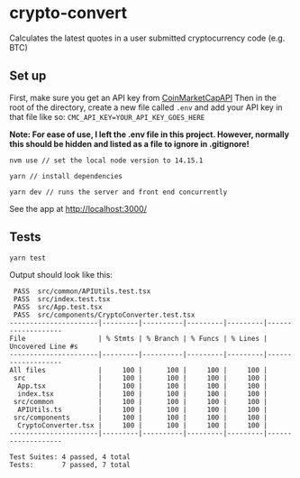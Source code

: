 # crypto-convert

Calculates the latest quotes in a user submitted cryptocurrency code (e.g. BTC)

## Set up

First, make sure you get an API key from [CoinMarketCapAPI](https://coinmarketcap.com/api/)
Then in the root of the directory, create a new file called `.env` and add your API key in that file like so: `CMC_API_KEY=YOUR_API_KEY_GOES_HERE`

<b>Note: For ease of use, I left the .env file in this project. However, normally this should be hidden and listed as a file to ignore in .gitignore!</b>


```shell
nvm use // set the local node version to 14.15.1
```

```shell
yarn // install dependencies
```

```shell
yarn dev // runs the server and front end concurrently
```

See the app at [http://localhost:3000/](http://localhost:3000/)

## Tests

```shell
yarn test
```

Output should look like this:

```shell
 PASS  src/common/APIUtils.test.tsx
 PASS  src/index.test.tsx
 PASS  src/App.test.tsx
 PASS  src/components/CryptoConverter.test.tsx
----------------------|---------|----------|---------|---------|-------------------
File                  | % Stmts | % Branch | % Funcs | % Lines | Uncovered Line #s
----------------------|---------|----------|---------|---------|-------------------
All files             |     100 |      100 |     100 |     100 |
 src                  |     100 |      100 |     100 |     100 |
  App.tsx             |     100 |      100 |     100 |     100 |
  index.tsx           |     100 |      100 |     100 |     100 |
 src/common           |     100 |      100 |     100 |     100 |
  APIUtils.ts         |     100 |      100 |     100 |     100 |
 src/components       |     100 |      100 |     100 |     100 |
  CryptoConverter.tsx |     100 |      100 |     100 |     100 |
----------------------|---------|----------|---------|---------|-------------------

Test Suites: 4 passed, 4 total
Tests:       7 passed, 7 total

```

